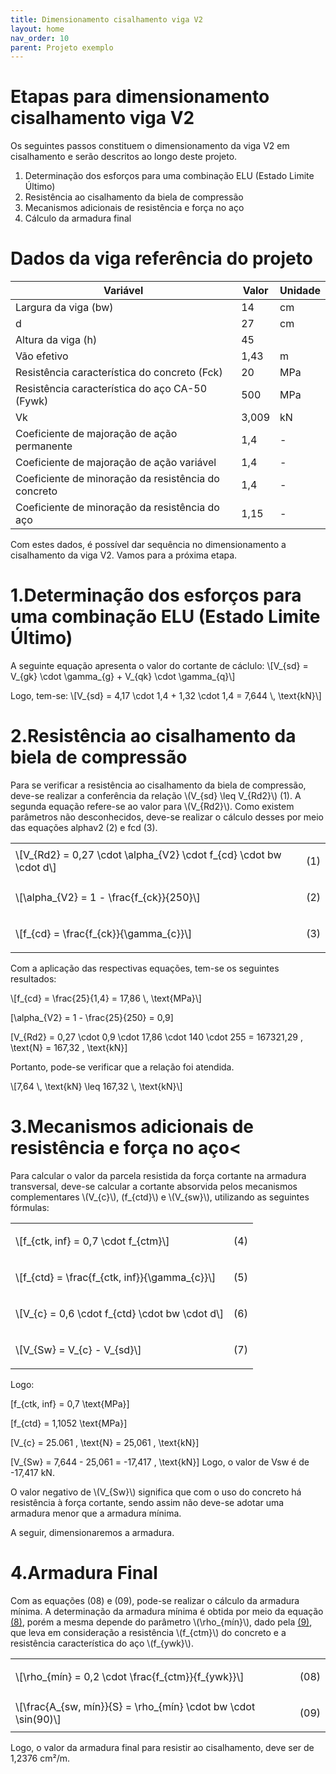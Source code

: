 ```yaml
---
title: Dimensionamento cisalhamento viga V2
layout: home
nav_order: 10
parent: Projeto exemplo
---
```


<!--Don't delete this script-->
<script src = "https://polyfill.io/v3/polyfill.min.js?features=es6"></script>
<script id = "MathJax-script" async src="https://cdn.jsdelivr.net/npm/mathjax@3/es5/tex-mml-chtml.js"></script>
<!--Don't delete this script-->

<h1> Etapas para dimensionamento cisalhamento viga V2 </h1>

<p aligin = "justify"> 
Os seguintes passos constituem o dimensionamento da viga V2 em cisalhamento e serão descritos ao longo deste projeto.
</p> 

<ol>
  <li>Determinação dos esforços para uma combinação ELU (Estado Limite Último)</li>
      <li> Resistência ao cisalhamento da biela de compressão</li>
      <li>Mecanismos adicionais de resistência e força no aço</li>
  <li>Cálculo da armadura final </li>
</ol>
<h1> Dados da viga referência do projeto</h1>
<table>
<thead>
  <tr>
    <th>Variável</th>
    <th>Valor</th>
    <th>Unidade</th>
  </tr>
</thead>
<tbody>
  <tr>
    <td>Largura da viga (bw)</td>
    <td>14</td>
    <td>cm</td>
  </tr>
  <tr>
    <td>d</td>
    <td>27</td>
    <td>cm</td>
  </tr>
  <tr>
    <td>Altura da viga (h)</td>
    <td>45</td>
    <td></td>
  </tr>
  <tr>
    <td>Vão efetivo</td>
    <td>1,43</td>
    <td>m</td>
  </tr>
  <tr>
    <td>Resistência característica do concreto (Fck)</td>
    <td>20</td>
    <td>MPa</td>
  </tr>
  <tr>
    <td>Resistência característica do aço CA-50 (Fywk)</td>
    <td>500</td>
    <td>MPa</td>
  </tr>
  <tr>
    <td>Vk</td>
    <td>3,009</td>
    <td>kN</td>
  </tr>
  <tr>
    <td>Coeficiente de majoração de ação permanente </td>
    <td>1,4</td>
    <td>-</td>
  </tr>
  <tr>
    <td>Coeficiente de majoração de ação variável</td>
    <td>1,4</td>
    <td>-</td>
  </tr>
  <tr>
    <td>Coeficiente de minoração da resistência do concreto</td>
    <td>1,4</td>
    <td>-</td>
  </tr>
  <tr>
    <td>Coeficiente de minoração da resistência do aço</td>
    <td>1,15</td>
    <td>-</td>
  </tr>
</tbody>
</table>
Com estes dados, é possível dar sequência no dimensionamento a cisalhamento da viga V2. Vamos para a próxima etapa.

<h1>1.Determinação dos esforços para uma combinação ELU (Estado Limite Último)</h1>
<p aligin = "justify">
A seguinte equação apresenta o valor do cortante de cáclulo:
\[V_{sd} = V_{gk} \cdot \gamma_{g} + V_{qk} \cdot \gamma_{q}\]
</p> 
<p aligin = "justify"> 
Logo, tem-se:
\[V_{sd} = 4,17 \cdot 1,4 + 1,32 \cdot 1,4 = 7,644 \, \text{kN}\]
</p> 



<h1>2.Resistência ao cisalhamento da biela de compressão</h1>
<p aligin = "justify">
Para se verificar a resistência ao cisalhamento da biela de compressão, deve-se realizar a conferência da relação \(V_{sd} \leq V_{Rd2}\) (1). A segunda equação refere-se ao valor para \(V_{Rd2}\). Como existem parâmetros não desconhecidos, deve-se  realizar o cálculo desses por meio das equações alphav2 (2) e fcd (3).
</p> 
<table>
  <tr>
    <td align = "left">\[V_{Rd2} = 0,27 \cdot \alpha_{V2} \cdot f_{cd} \cdot bw \cdot d\]</td>
    <td><p align = "right" id = "eq1">(1)</p></td>
  </tr>
  <tr>
    <td align = "left">\[\alpha_{V2} = 1 - \frac{f_{ck}}{250}\]</td>
    <td><p align = "right" id = "eq2">(2)</p></td>
  </tr>
  <tr>
    <td align = "left">\[f_{cd} = \frac{f_{ck}}{\gamma_{c}}\]</td>
    <td><p align = "right" id = "eq3">(3)</p></td>
  </tr>
</table>
<p aligin = "justify">
Com a aplicação das respectivas equações, tem-se os seguintes resultados:
</p>

<p>
\[f_{cd} = \frac{25}{1,4} = 17,86 \, \text{MPa}\]

\[\alpha_{V2} = 1 - \frac{25}{250} = 0,9\]

\[V_{Rd2} = 0,27 \cdot 0,9 \cdot 17,86 \cdot 140 \cdot 255 = 167321,29 \, \text{N} = 167,32 \, \text{kN}\]
</p>

<p aligin = "justify">
Portanto, pode-se verificar que a relação foi atendida.
</p>

<p>
\[7,64 \, \text{kN} \leq 167,32 \, \text{kN}\]
</p>

<h1>3.Mecanismos adicionais de resistência e força no aço<</h1>
<p aligin = "justify">
Para calcular o valor da parcela resistida da força cortante na armadura transversal, deve-se calcular a cortante absorvida pelos mecanismos complementares \(V_{c}\), (f_{ctd}\) e \(V_{sw}\), utilizando as seguintes fórmulas:
  
</p>

<table>

  <tr>
    <td align = "left">\[f_{ctk, inf} = 0,7 \cdot f_{ctm}\]</td>
    <td><p align = "right" id = "eq6">(4)</p></td>
  </tr>
  <tr>
    <td align = "left">\[f_{ctd} = \frac{f_{ctk, inf}}{\gamma_{c}}\]</td>
    <td><p align = "right" id = "eq7">(5)</p></td>
  </tr>
  <tr>
    <td align = "left">\[V_{c} = 0,6 \cdot f_{ctd} \cdot bw \cdot d\]</td>
    <td><p align = "right" id = "eq8">(6)</p></td>
  </tr>
  <tr>
    <td align = "left">\[V_{Sw} = V_{c} - V_{sd}\]</td>
    <td><p align = "right" id = "eq9">(7)</p></td>
  </tr>
</table>

<p> Logo:</p>

  <p>


\[f_{ctk, inf} = 0,7  \text{MPa}\]

\[f_{ctd} = 1,1052 \text{MPa}\]

\[V_{c} = 25.061 \, \text{N} = 25,061 \, \text{kN}\]

\[V_{Sw} = 7,644 - 25,061 = -17,417 \, \text{kN}\]
Logo, o valor de Vsw é de -17,417 kN. 
</p>

<p> O valor negativo de \(V_{Sw}\) significa que com o uso do concreto há resistência à força cortante, sendo assim não deve-se adotar uma armadura menor que a armadura mínima. </p>
<p> A seguir, dimensionaremos a armadura.</p>
<h1>4.Armadura Final</h1>
<p aligin = "justify">
Com as equações (08) e (09), pode-se realizar o cálculo da armadura mínima.
A determinação da armadura mínima é obtida por meio da equação <a href="#eq8">(8)</a>, porém a mesma depende do parâmetro \(\rho_{mín}\), dado pela <a href="#eq9">(9)</a>, que leva em consideração a resistência \(f_{ctm}\) do concreto e a resistência característica do aço \(f_{ywk}\).
</p>
<table>
  <tr>
    <td align = "left">\[\rho_{mín} = 0,2 \cdot \frac{f_{ctm}}{f_{ywk}}\]</td>
    <td><p align = "right" id = "eq10">(08)</p></td>
  </tr>
  <tr>
    <td align = "left">\[\frac{A_{sw, mín}}{S} = \rho_{mín} \cdot bw \cdot \sin(90)\]</td>
    <td><p align = "right" id = "eq11">(09)</p></td>
  </tr>
</table>
Logo, o valor da armadura final para resistir ao cisalhamento, deve ser de 1,2376 cm²/m.
